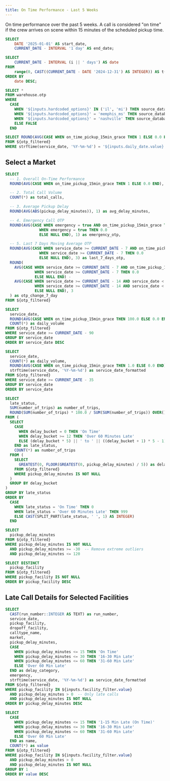 ```yaml
---
title: On Time Performance - Last 5 Weeks
---
```


<Note>
  On time performance over the past 5 weeks. A call is considered "on time" if the crew arrives on scene within 15 minutes of the scheduled pickup time.
  
</Note>

```sql dates
SELECT 
    DATE '2025-01-01' AS start_date,
    CURRENT_DATE - INTERVAL '1 day' AS end_date;

```
```sql date_series
SELECT 
    CURRENT_DATE - INTERVAL (i || ' days') AS date
FROM 
    range(0, CAST((CURRENT_DATE - DATE '2024-12-31') AS INTEGER)) AS t(i)
ORDER BY 
    date DESC;
```



```sql otp_filtered
SELECT *
FROM warehouse.otp
WHERE
  CASE
    WHEN '${inputs.hardcoded_options}' IN ('il', 'mi') THEN source_database = '${inputs.hardcoded_options}'
    WHEN '${inputs.hardcoded_options}' = 'memphis_ms' THEN source_database = 'tn' AND market IN ('Memphis', 'Mississippi')
    WHEN '${inputs.hardcoded_options}' = 'nashville' THEN source_database = 'tn' AND market = 'Nashville'
    ELSE FALSE
  END
```
```sql daily_otp
SELECT ROUND(AVG(CASE WHEN on_time_pickup_15min_grace THEN 1 ELSE 0.0 END), 3) as otp_percentage
FROM ${otp_filtered}
WHERE strftime(service_date, '%Y-%m-%d') = '${inputs.daily_date.value}'
```
## Select a Market
<Group>
<ButtonGroup name=hardcoded_options>
    <ButtonGroupItem valueLabel="Illinois" value="il" default=true/>
    <ButtonGroupItem valueLabel="Michigan" value="mi" />
    <ButtonGroupItem valueLabel="Memphis/MS" value="memphis_ms" />
    <ButtonGroupItem valueLabel="Nashville" value="nashville" />
</ButtonGroup>




<DateInput
    name=daily_date
    title="Select Date"
    data={date_series}
    dates=date
/>

<BigValue
  data={daily_otp}
  value=otp_percentage
  title="Daily OTP"
  fmt=pct1
/></Group>




```sql card_data
SELECT
  -- 1. Overall On-Time Performance
  ROUND(AVG(CASE WHEN on_time_pickup_15min_grace THEN 1 ELSE 0.0 END), 3) as otp_percentage,

  -- 2. Total Call Volume
  COUNT(*) as total_calls,

  -- 3. Average Pickup Delay
  ROUND(AVG(ABS(pickup_delay_minutes)), 1) as avg_delay_minutes,

  -- 4. Emergency Call OTP
  ROUND(AVG(CASE WHEN emergency = true AND on_time_pickup_15min_grace THEN 1.0
               WHEN emergency = true THEN 0.0
               ELSE NULL END), 1) as emergency_otp,

  -- 5. Last 7 Days Moving Average OTP
  ROUND(AVG(CASE WHEN service_date >= CURRENT_DATE - 7 AND on_time_pickup_15min_grace THEN 1.0
               WHEN service_date >= CURRENT_DATE - 7 THEN 0.0
               ELSE NULL END), 3) as last_7_days_otp,
  ROUND(
    AVG(CASE WHEN service_date >= CURRENT_DATE - 7 AND on_time_pickup_15min_grace THEN 1.0
             WHEN service_date >= CURRENT_DATE - 7 THEN 0.0
             ELSE NULL END) -
    AVG(CASE WHEN service_date >= CURRENT_DATE - 14 AND service_date < CURRENT_DATE - 7 AND on_time_pickup_15min_grace THEN 1.0
             WHEN service_date >= CURRENT_DATE - 14 AND service_date < CURRENT_DATE - 7 THEN 0.0
             ELSE NULL END), 3
  ) as otp_change_7_day
FROM ${otp_filtered}
```
<Group>
  <BigValue
    data={card_data}
    value=total_calls
  />
  <BigValue
    data={card_data}
    value=otp_percentage
    title="On-Time Performance"
    fmt=pct1
  />
  <BigValue
    data={card_data}
    value=avg_delay_minutes
    title="Average P/U Delay"
    fmt=num1
  />

  <BigValue
    data={card_data}
    value=emergency_otp
    title="Emergency Call OTP"
    fmt=pct1
  />
  <BigValue
    data={card_data}
    value=last_7_days_otp
    title="Last 7 Days OTP"
    fmt=pct1
    comparison=otp_change_7_day
    comparisonFmt=pct1
    comparisonTitle="Change (7 Days)"
  />
  </Group>

```sql trend_line
SELECT
  service_date,
  ROUND(AVG(CASE WHEN on_time_pickup_15min_grace THEN 100.0 ELSE 0.0 END), 1) as daily_otp,
  COUNT(*) as daily_volume
FROM ${otp_filtered}
WHERE service_date >= CURRENT_DATE - 90
GROUP BY service_date
ORDER BY service_date DESC
```


```sql volume_vs_performance
SELECT
  service_date,
  COUNT(*) as daily_volume,
  ROUND(AVG(CASE WHEN on_time_pickup_15min_grace THEN 1.0 ELSE 0.0 END), 3) as daily_otp,
  strftime(service_date, '%Y-%m-%d') as service_date_formatted
FROM ${otp_filtered}
WHERE service_date >= CURRENT_DATE - 35
GROUP BY service_date
ORDER BY service_date
```



<Grid cols=2>
<LineChart 
    data={trend_line}
    x=service_date
    y=daily_otp
    y2=daily_volume
    y2SeriesType=bar
    yAxisTitle="On-Time Performance (%)"
/>
<ScatterPlot 
    data={volume_vs_performance}
    x=daily_volume
    y=daily_otp
    title="Daily Volume vs On-Time Performance"
    subtitle="Each point represents one day over 5 weeks"
    xAxisTitle="Daily Call Volume"
    yAxisTitle="On-Time Performance %"
    yFmt=pct1
    tooltipTitle=service_date_formatted
    pointSize=8
    showDownload=true
/>
</Grid>

```sql opt_table
SELECT 
  late_status,
  SUM(number_of_trips) as number_of_trips,
  ROUND(SUM(number_of_trips) * 100.0 / SUM(SUM(number_of_trips)) OVER(), 2) as percent
FROM (
  SELECT 
    CASE 
      WHEN delay_bucket = 0 THEN 'On Time'
      WHEN delay_bucket >= 12 THEN 'Over 60 Minutes Late'
      ELSE (delay_bucket * 5) || ' to ' || ((delay_bucket + 1) * 5 - 1) || ' Minutes Late'
    END as late_status,
    COUNT(*) as number_of_trips
  FROM (
    SELECT 
      GREATEST(0, FLOOR(GREATEST(0, pickup_delay_minutes) / 5)) as delay_bucket
    FROM ${otp_filtered} 
    WHERE pickup_delay_minutes IS NOT NULL
  )
  GROUP BY delay_bucket
)
GROUP BY late_status
ORDER BY 
  CASE 
    WHEN late_status = 'On Time' THEN 0
    WHEN late_status = 'Over 60 Minutes Late' THEN 999
    ELSE CAST(SPLIT_PART(late_status, ' ', 1) AS INTEGER)
  END
```

```sql otp_histo
SELECT 
  pickup_delay_minutes
FROM ${otp_filtered} 
WHERE pickup_delay_minutes IS NOT NULL 
  AND pickup_delay_minutes >= -30  -- Remove extreme outliers
  AND pickup_delay_minutes <= 120  
```
<Grid cols=2>
  <Histogram
    data={otp_histo}
    x=pickup_delay_minutes
    title="Distribution of Pickup Delays"
    subtitle="Frequency of delays across all calls (5 weeks)"
    xAxisTitle="Minutes Late/Early"
    yAxisTitle="Number of Calls"
    color="#2563eb"
    showDownload=true
/>


<DataTable data={opt_table} rows=all/>
</Grid>

```sql dist_facs
SELECT DISTINCT 
  pickup_facility
FROM ${otp_filtered} 
WHERE pickup_facility IS NOT NULL
ORDER BY pickup_facility DESC
```
## Late Call Details for Selected Facilities

<Dropdown
    name=facility_filter
    data={dist_facs}
    value=pickup_facility
    multiple=true
    title="Select Facilities"
/>

```sql late_calls_detail
SELECT
  CAST(run_number::INTEGER AS TEXT) as run_number,
  service_date,
  pickup_facility,
  dropoff_facility,
  calltype_name,
  market,
  pickup_delay_minutes,
  CASE
    WHEN pickup_delay_minutes <= 15 THEN 'On Time'
    WHEN pickup_delay_minutes <= 30 THEN '16-30 Min Late'
    WHEN pickup_delay_minutes <= 60 THEN '31-60 Min Late'
    ELSE 'Over 60 Min Late'
  END as delay_category,
  emergency,
  strftime(service_date, '%Y-%m-%d') as service_date_formatted
FROM ${otp_filtered}
WHERE pickup_facility IN ${inputs.facility_filter.value}
  AND pickup_delay_minutes > 0  -- Only late calls
  AND pickup_delay_minutes IS NOT NULL
ORDER BY pickup_delay_minutes DESC
```

```sql facility_delay_breakdown
SELECT
  CASE
    WHEN pickup_delay_minutes <= 15 THEN '1-15 Min Late (On Time)'
    WHEN pickup_delay_minutes <= 30 THEN '16-30 Min Late'
    WHEN pickup_delay_minutes <= 60 THEN '31-60 Min Late'
    ELSE 'Over 60 Min Late'
  END as name,
  COUNT(*) as value
FROM ${otp_filtered}
WHERE pickup_facility IN ${inputs.facility_filter.value}
  AND pickup_delay_minutes > 0
  AND pickup_delay_minutes IS NOT NULL
GROUP BY 1
ORDER BY value DESC
```

<Grid cols=2>
<DataTable 
    data={late_calls_detail}
    rows=15
    emptyMessage="No late calls for selected facilities"
>
  <Column id=run_number title="Run Number"/>
  <Column id=service_date_formatted title="Date"/>
  <Column id=calltype_name title="Call Type"/>
  <Column id=pickup_delay_minutes title="Minutes Late" fmt=num1/>
  <Column id=pickup_facility title="Pickup Facility"/>
  <Column id=dropoff_facility title="Dropoff Facility"/>
</DataTable>
  <ECharts config={
    {
        title: {
            text: 'Late Call Percentage Breakdown',
            left: 'center'
        },
        tooltip: {
            formatter: '{b}: {c} calls ({d}%)'
        },
        legend: {
            orient: 'vertical',
            left: 'left'
        },
        series: [
        {
          type: 'pie',
          radius: '50%',
          data: [...facility_delay_breakdown],
          label: {
            show: true,
            formatter: '{b}\n{d}%'
          },
          emphasis: {
            itemStyle: {
              shadowBlur: 10,
              shadowOffsetX: 0,
              shadowColor: 'rgba(0, 0, 0, 0.5)'
            }
          }
        }
      ]
      }
    }
/>
</Grid>
